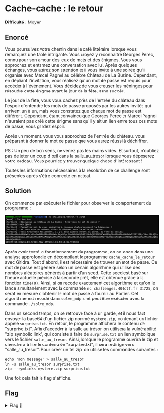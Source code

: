 # Cache-cache : le retour

**Difficulté** : Moyen

## Enoncé

Vous poursuivez votre chemin dans le café littéraire lorsque vous remarquez une table intrigante. Vous croyez y reconnaitre Georges Perec, connu pour son amour des jeux de mots et des énigmes. Vous vous approchez et entamez une conversation avec lui. Après quelques échanges, vous attirez son attention et il vous invite à une soirée qu'il organise avec Marcel Pagnol au célèbre Château de La Buzine. Cependant, en dépliant l'invitation, vous réalisez qu'un mot de passe est requis pour accéder à l'événement. Vous décidez de vous creuser les méninges pour résoudre cette énigme avant le jour de la fête, sans succès.

Le jour de la fête, vous vous cachez près de l'entrée du château dans l'espoir d'entendre les mots de passe proposés par les autres invités qui arrivent un à un, mais vous constatez que chaque mot de passe est différent. Cependant, étant convaincu que Georges Perec et Marcel Pagnol n'auraient pas créé cette énigme sans qu'il y ait un lien entre tous ces mots de passe, vous gardez espoir.

Après un moment, vous vous approchez de l'entrée du château, vous préparant à donner le mot de passe que vous aurez réussi à déchiffrer.

PS : Un peu de bon sens, ne venez pas les mains vides. Et surtout, n'oubliez pas de jeter un coup d'œil dans la salle_au_tresor lorsque vous déposerez votre cadeau. Vous pourriez y trouver quelque chose d'intéressant !

Toutes les informations nécéssaires à la résolution de ce challenge sont présentes après s'être connecté en netcat.


## Solution

On commence par exécuter le fichier pour observer le comportement du programme :

<p align="center"><img src="Execution du programme.png" alt="Execution du programme" width="800"></p>

Après avoir testé le fonctionnement du programme, on se lance dans une analyse approfondie en décompilant le programme `cache_cache_le_retour` avec Ghidra. Tout d'abord, il est nécessaire de trouver un mot de passe. Ce mot de passe est généré selon un certain algorithme qui utilise des nombres aléatoires générés à partir d'un seed. Cette seed est basé sur l'heure actuelle précise à la seconde prêt, elle est obtenue grâce à la fonction `time(0)`. Ainsi, si on recode exactement cet algorithme et qu'on le lance simultanément avec la commande `nc challenges.404ctf.fr 31725`, on serat en mesure d'obtenir le mot de passe à fournir au Portier. Cet algorithme est recodé dans `solve_mdp.c` et peut être exécuter avec la commande `./solve_mdp`.

Dans un second temps, on se retrouve face à un garde, et il nous faut envoyer la base64 d'un fichier zip nommé `mystere.zip`, contenant un fichier appelé `surprise.txt`. En retour, le programme affichera le contenu de "surprise.txt". Afin d'accéder à la salle au trésor, on utilisera la vulnérabilité "zip symbolic link", qui consiste à faire de `surprise.txt` un lien symbolique vers le fichier `salle_au_tresor`. Ainsi, lorsque le programme ouvrira le zip et cherchera à lire le contenu de "surprise.txt", il sera redirigé vers "salle_au_tresor". Pour créer un tel zip, on utilise les commandes suivantes :

```shell
echo 'mon message' > salle_au_tresor
ln -s salle_au_tresor surprise.txt
zip --symlinks mystere.zip surprise.txt
```

Une foit cela fait le flag s'affiche.

## Flag

<details>
<summary> Flag 🚩</summary>

```
404CTF{UN_CH3V41_D3_7r013_P0Ur_3NV4H1r_14_54113_4U_7r350r}
```